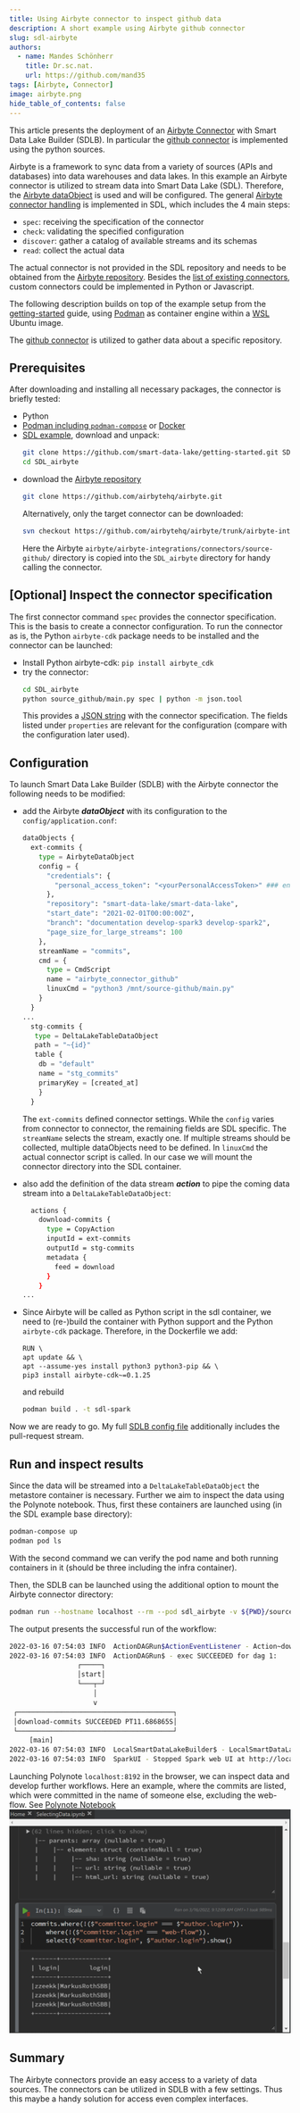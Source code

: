 ```yaml
---
title: Using Airbyte connector to inspect github data
description: A short example using Airbyte github connector
slug: sdl-airbyte
authors:
  - name: Mandes Schönherr
    title: Dr.sc.nat.
    url: https://github.com/mand35
tags: [Airbyte, Connector]
image: airbyte.png
hide_table_of_contents: false
---
```


This article presents the deployment of an [Airbyte Connector](https://airbyte.com) with Smart Data Lake Builder (SDLB). 
In particular the [github connector](https://docs.airbyte.com/integrations/sources/github) is implemented using the python sources.

<!--truncate-->

Airbyte is a framework to sync data from a variety of sources (APIs and databases) into data warehouses and data lakes. 
In this example an Airbyte connector is utilized to stream data into Smart Data Lake (SDL). 
Therefore, the [Airbyte dataObject](http://smartdatalake.ch/json-schema-viewer/index.html#viewer-page?v=2-2) is used and will be configured. 
The general [Airbyte connector handling](https://docs.airbyte.com/understanding-airbyte/airbyte-specification#source) is implemented in SDL, which includes the 4 main steps:
* `spec`: receiving the specification of the connector
* `check`: validating the specified configuration
* `discover`: gather a catalog of available streams and its schemas
* `read`: collect the actual data

The actual connector is not provided in the SDL repository and needs to be obtained from the [Airbyte repository](https://github.com/airbytehq/airbyte). Besides the [list of existing connectors](https://docs.airbyte.com/integrations), custom connectors could be implemented in Python or Javascript. 

The following description builds on top of the example setup from the [getting-started](../../docs/getting-started/setup) guide, using [Podman](https://docs.podman.io) as container engine within a [WSL](https://docs.microsoft.com/en-us/windows/wsl/install) Ubuntu image. 

The [github connector](https://docs.airbyte.com/integrations/sources/github) is utilized to gather data about a specific repository.

## Prerequisites
After downloading and installing all necessary packages, the connector is briefly tested:
* Python
* [Podman including `podman-compose`](../../docs/getting-started/troubleshooting/docker-on-windows) or [Docker](https://www.docker.com/get-started)
* [SDL example](https://github.com/smart-data-lake/getting-started/archive/refs/heads/master.zip), download and unpack: 
  ```Bash
  git clone https://github.com/smart-data-lake/getting-started.git SDL_airbyte
  cd SDL_airbyte
  ```
* download the [Airbyte repository](https://github.com/airbytehq/airbyte) 
  ```Bash
  git clone https://github.com/airbytehq/airbyte.git
  ```
  Alternatively, only the target connector can be downloaded:
  ```Bash
  svn checkout https://github.com/airbytehq/airbyte/trunk/airbyte-integrations/connectors/source-github
  ```
  Here the Airbyte `airbyte/airbyte-integrations/connectors/source-github/` directory is copied into the `SDL_airbyte` directory for handy calling the connector.

## [Optional] Inspect the connector specification
The first connector command `spec` provides the connector specification. This is the basis to create a connector configuration. To run the connector as is, the Python `airbyte-cdk` package needs to be installed and the connector can be launched:

* Install Python airbyte-cdk: `pip install airbyte_cdk`
* try the connector: 
  ```Bash
  cd SDL_airbyte
  python source_github/main.py spec | python -m json.tool
  ```
  This provides a [JSON string](github_spec_out.json) with the connector specification. The fields listed under `properties` are relevant for the configuration (compare with the configuration later used). 

## Configuration
To launch Smart Data Lake Builder (SDLB) with the Airbyte connector the following needs to be modified:

* add the Airbyte ***dataObject*** with its configuration to the `config/application.conf`:
  ```Python
  dataObjects {
    ext-commits {
      type = AirbyteDataObject
      config = {
        "credentials": {
          "personal_access_token": "<yourPersonalAccessToken>" ### enter your personal access token here
        },
        "repository": "smart-data-lake/smart-data-lake",
        "start_date": "2021-02-01T00:00:00Z",
        "branch": "documentation develop-spark3 develop-spark2",
        "page_size_for_large_streams": 100
      },
      streamName = "commits",
      cmd = {
        type = CmdScript
        name = "airbyte_connector_github"
        linuxCmd = "python3 /mnt/source-github/main.py"
      }
    }
  ...
    stg-commits {
     type = DeltaLakeTableDataObject
     path = "~{id}"
     table {
      db = "default"
      name = "stg_commits"
      primaryKey = [created_at]
      }
    }
  ```
  The `ext-commits` defined connector settings. 
  While the `config` varies from connector to connector, the remaining fields are SDL specific. 
  The `streamName` selects the stream, exactly one. 
  If multiple streams should be collected, multiple dataObjects need to be defined. 
  In `linuxCmd` the actual connector script is called. 
  In our case we will mount the connector directory into the SDL container. 

* also add the definition of the data stream ***action*** to pipe the coming data stream into a `DeltaLakeTableDataObject`:
  ```Bash
    actions {
      download-commits {
        type = CopyAction
        inputId = ext-commits
        outputId = stg-commits
        metadata {
          feed = download
        }
      }
  ...
  ```
* Since Airbyte will be called as Python script in the sdl container, we need to (re-)build the container with Python support and the Python `airbyte-cdk` package. 
  Therefore, in the Dockerfile we add:
	```
	RUN \
  apt update && \
  apt --assume-yes install python3 python3-pip && \
  pip3 install airbyte-cdk~=0.1.25
  ```
  and rebuild 
  ```Bash
  podman build . -t sdl-spark
  ```

Now we are ready to go. My full [SDLB config file](application.conf) additionally includes the pull-request stream.

## Run and inspect results
Since the data will be streamed into a `DeltaLakeTableDataObject` the metastore container is necessary. Further we aim to inspect the data using the Polynote notebook. Thus, first these containers are launched using (in the SDL example base directory):
```Bash
podman-compose up
podman pod ls
```
With the second command we can verify the pod name and both running containers in it (should be three including the infra container).

Then, the SDLB can be launched using the additional option to mount the Airbyte connector directory:
```Bash
podman run --hostname localhost --rm --pod sdl_airbyte -v ${PWD}/source-github/:/mnt/source-github -v ${PWD}/data:/mnt/data -v ${PWD}/target:/mnt/lib -v ${PWD}/config:/mnt/config sdl-spark:latest --config /mnt/config --feed-sel download
```

The output presents the successful run of the workflow:
```Bash
2022-03-16 07:54:03 INFO  ActionDAGRun$ActionEventListener - Action~download-commits[CopyAction]: Exec succeeded [dag-1-80]
2022-03-16 07:54:03 INFO  ActionDAGRun$ - exec SUCCEEDED for dag 1:
                 ┌─────┐
                 │start│
                 └───┬─┘
                     │
                     v
 ┌───────────────────────────────────────┐
 │download-commits SUCCEEDED PT11.686865S│
 └───────────────────────────────────────┘
     [main]
2022-03-16 07:54:03 INFO  LocalSmartDataLakeBuilder$ - LocalSmartDataLakeBuilder finished successfully: SUCCEEDED=1 [main]
2022-03-16 07:54:03 INFO  SparkUI - Stopped Spark web UI at http://localhost:4040 [shutdown-hook-0]
```

Launching Polynote `localhost:8192` in the browser, we can inspect data and develop further workflows. Here an example, where the commits are listed, which were committed in the name of someone else, excluding the web-flow. See [Polynote Notebook](SelectingData.ipynb)
![polynote example](polynote_commits.png)

## Summary

The Airbyte connectors provide an easy access to a variety of data sources. The connectors can be utilized in SDLB with a few settings. Thus this maybe a handy solution for access even complex interfaces.  
